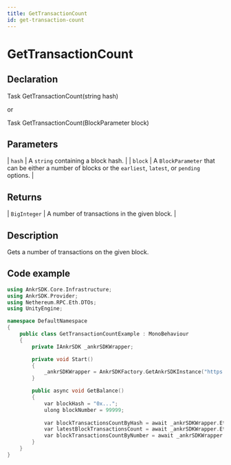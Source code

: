 ```yaml
---
title: GetTransactionCount
id: get-transaction-count
---
```


# GetTransactionCount

## Declaration

Task<BigInteger> GetTransactionCount(string hash)

or

Task<BigInteger> GetTransactionCount(BlockParameter block)

## Parameters

| `hash`  | A `string` containing a block hash. |
| `block` | A `BlockParameter` that can be either a number of blocks or the `earliest`, `latest`, or `pending` options. |

## Returns

| `BigInteger` | A number of transactions in the given block. |

## Description

Gets a number of transactions on the given block.

## Code example

```C++
using AnkrSDK.Core.Infrastructure;
using AnkrSDK.Provider;
using Nethereum.RPC.Eth.DTOs;
using UnityEngine;

namespace DefaultNamespace
{
    public class GetTransactionCountExample : MonoBehaviour
    {
        private IAnkrSDK _ankrSDKWrapper;

        private void Start()
        {
            _ankrSDKWrapper = AnkrSDKFactory.GetAnkrSDKInstance("https://...");
        }

        public async void GetBalance()
        {
            var blockHash = "0x...";
            ulong blockNumber = 99999;
            
            var blockTransactionsCountByHash = await _ankrSDKWrapper.Eth.GetTransactionCount(blockHash);
            var latestBlockTransactionsCount = await _ankrSDKWrapper.Eth.GetTransactionCount(BlockParameter.CreateLatest());
            var blockTransactionsCountByNumber = await _ankrSDKWrapper.Eth.GetTransactionCount(new BlockParameter(blockNumber));
        }
    }
}
```
